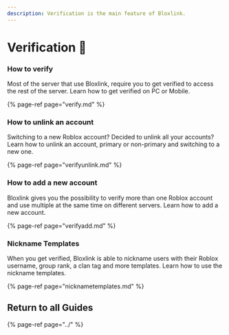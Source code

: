 ```yaml
---
description: Verification is the main feature of Bloxlink.
---
```


# Verification 🔌

### How to verify

Most of the server that use Bloxlink, require you to get verified to access the rest of the server. Learn how to get verified on PC or Mobile.

{% page-ref page="verify.md" %}

### How to unlink an account

Switching to a new Roblox account? Decided to unlink all your accounts? Learn how to unlink an account, primary or non-primary and switching to a new one.

{% page-ref page="verifyunlink.md" %}

### How to add a new account

Bloxlink gives you the possibility to verify more than one Roblox account and use multiple at the same time on different servers. Learn how to add a new account. 

{% page-ref page="verifyadd.md" %}

### Nickname Templates 

When you get verified, Bloxlink is able to nickname users with their Roblox username, group rank, a clan tag and more templates. Learn how to use the nickname templates.

{% page-ref page="nicknametemplates.md" %}

## Return to all Guides

{% page-ref page="../" %}

